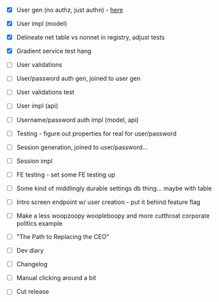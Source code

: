 - [x] User gen (no authz, just authn) - [here](https://cheatsheetseries.owasp.org/cheatsheets/Authentication_Cheat_Sheet.html)
- [x] User impl (model)
- [x] Delineate net table vs nonnet in registry, adjust tests
- [x] Gradient service test hang

- [ ] User validations
- [ ] User/password auth gen, joined to user gen
- [ ] User validations test
- [ ] User impl (api)
- [ ] Username/password auth impl (model, api)
- [ ] Testing - figure out properties for real for user/password

- [ ] Session generation, joined to user/password...
- [ ] Session impl

- [ ] FE testing - set some FE testing up
- [ ] Some kind of middlingly durable settings db thing... maybe with table
- [ ] Intro screen endpoint w/ user creation - put it behind feature flag

- [ ] Make a less woopzoopy woopleboopy and more cutthroat corporate politics example
- [ ] "The Path to Replacing the CEO"

- [ ] Dev diary
- [ ] Changelog
- [ ] Manual clicking around a bit
- [ ] Cut release
